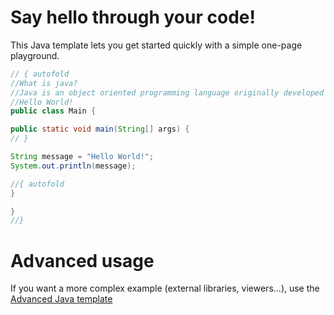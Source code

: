 # Say hello through your code!

This Java template lets you get started quickly with a simple one-page playground.

```java runnable
// { autofold
//What is java?
//Java is an object oriented programming language originally developed by James Gosling at Sun Microsystems in the year 1995.
//Hello World!
public class Main {

public static void main(String[] args) {
// }

String message = "Hello World!";
System.out.println(message);

//{ autofold
}

}
//}
```

# Advanced usage

If you want a more complex example (external libraries, viewers...), use the [Advanced Java template](https://tech.io/select-repo/385)
